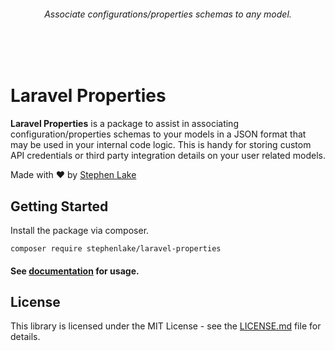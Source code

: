 <!-- <h6 align="center">
    <img src="https://github.com/stephenlake/laravel-shovel/blob/master/docs/assets/laravel-properties.png" width="450"/>
</h6> -->

<h6 align="center">
    Associate configurations/properties schemas to any model.
</h6>

<!-- <p align="center">
<a href="https://travis-ci.org/stephenlake/laravel-shovel"><img src="https://img.shields.io/travis/stephenlake/laravel-shovel/master.svg?style=flat-square" alt="Build Status"></a>
<a href="https://github.styleci.io/repos/149203552"><img src="https://github.styleci.io/repos/148940371/shield?branch=master&style=flat-square" alt="StyleCI"></a>
<a href="https://github.com/stephenlake/laravel-shovel"><img src="https://img.shields.io/github/release/stephenlake/laravel-shovel.svg?style=flat-square" alt="Release"></a>
<a href="https://github.com/stephenlake/laravel-shovel/LICENSE.md"><img src="https://img.shields.io/badge/license-MIT-blue.svg?style=flat-square" alt="License"></a>
</p> -->

<br><br>

# Laravel Properties

**Laravel Properties** is a package to assist in associating configuration/properties schemas to your models in a JSON format that may be used in your internal code logic. This is handy for storing custom API credentials or third party integration details on your user related models.

Made with ❤️ by [Stephen Lake](http://stephenlake.github.io/)

## Getting Started

Install the package via composer.

    composer require stephenlake/laravel-properties

#### See [documentation](https://stephenlake.github.io/laravel-properties/) for usage.

## License

This library is licensed under the MIT License - see the [LICENSE.md](LICENSE.md) file for details.
